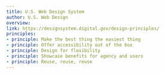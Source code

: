 ```yaml
---
title: U.S. Web Design System
author: U.S. Web Design
overview:
link: https://designsystem.digital.gov/design-principles/
principles:
- principle: Make the best thing the easiest thing
- principle: Offer accessibility out of the box
- principle: Design for flexibility
- principle: Showcase benefits for agency and users
- principle: Reuse, reuse, reuse
---
```

